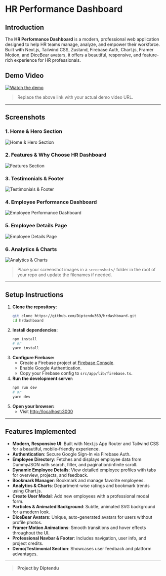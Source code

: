 # HR Performance Dashboard

## Introduction

The **HR Performance Dashboard** is a modern, professional web application designed to help HR teams manage, analyze, and empower their workforce. Built with Next.js, Tailwind CSS, Zustand, Firebase Auth, Chart.js, Framer Motion, and DiceBear avatars, it offers a beautiful, responsive, and feature-rich experience for HR professionals.

## Demo Video

[![Watch the demo](https://img.youtube.com/vi/YOUR_VIDEO_ID_HERE/0.jpg)](https://www.youtube.com/watch?v=YOUR_VIDEO_ID_HERE)

> Replace the above link with your actual demo video URL.

---

## Screenshots

### 1. Home & Hero Section
![Home & Hero Section](screenshots/screenshot-hero.png)

### 2. Features & Why Choose HR Dashboard
![Features Section](screenshots/screenshot-features.png)

### 3. Testimonials & Footer
![Testimonials & Footer](screenshots/screenshot-testimonials.png)

### 4. Employee Performance Dashboard
![Employee Performance Dashboard](screenshots/screenshot-dashboard.png)

### 5. Employee Details Page
![Employee Details Page](screenshots/screenshot-employee-details.png)

### 6. Analytics & Charts
![Analytics & Charts](screenshots/screenshot-analytics.png)

> Place your screenshot images in a `screenshots/` folder in the root of your repo and update the filenames if needed.

---

## Setup Instructions

1. **Clone the repository:**
   ```bash
   git clone https://github.com/Diptendu369/hrdashboard.git
   cd hrdashboard
   ```
2. **Install dependencies:**
   ```bash
   npm install
   # or
   yarn install
   ```
3. **Configure Firebase:**
   - Create a Firebase project at [Firebase Console](https://console.firebase.google.com/).
   - Enable Google Authentication.
   - Copy your Firebase config to `src/app/lib/firebase.ts`.
4. **Run the development server:**
   ```bash
   npm run dev
   # or
   yarn dev
   ```
5. **Open your browser:**
   - Visit [http://localhost:3000](http://localhost:3000)

---

## Features Implemented

- **Modern, Responsive UI**: Built with Next.js App Router and Tailwind CSS for a beautiful, mobile-friendly experience.
- **Authentication**: Secure Google Sign-In via Firebase Auth.
- **Employee Directory**: Fetches and displays employee data from DummyJSON with search, filter, and pagination/infinite scroll.
- **Dynamic Employee Details**: View detailed employee profiles with tabs for overview, projects, and feedback.
- **Bookmark Manager**: Bookmark and manage favorite employees.
- **Analytics & Charts**: Department-wise ratings and bookmark trends using Chart.js.
- **Create User Modal**: Add new employees with a professional modal form.
- **Particles & Animated Background**: Subtle, animated SVG background for a modern look.
- **DiceBear Avatars**: Unique, auto-generated avatars for users without profile photos.
- **Framer Motion Animations**: Smooth transitions and hover effects throughout the UI.
- **Professional Navbar & Footer**: Includes navigation, user info, and project credits.
- **Demo/Testimonial Section**: Showcases user feedback and platform advantages.

---

> **Project by Diptendu**
